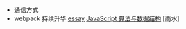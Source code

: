 - 通信方式
- webpack 持续升华
[essay](https://github.com/wmui/essay)
[JavaScript 算法与数据结构](https://github.com/trekhleb/javascript-algorithms/blob/master/README.zh-CN.md)
[雨水]